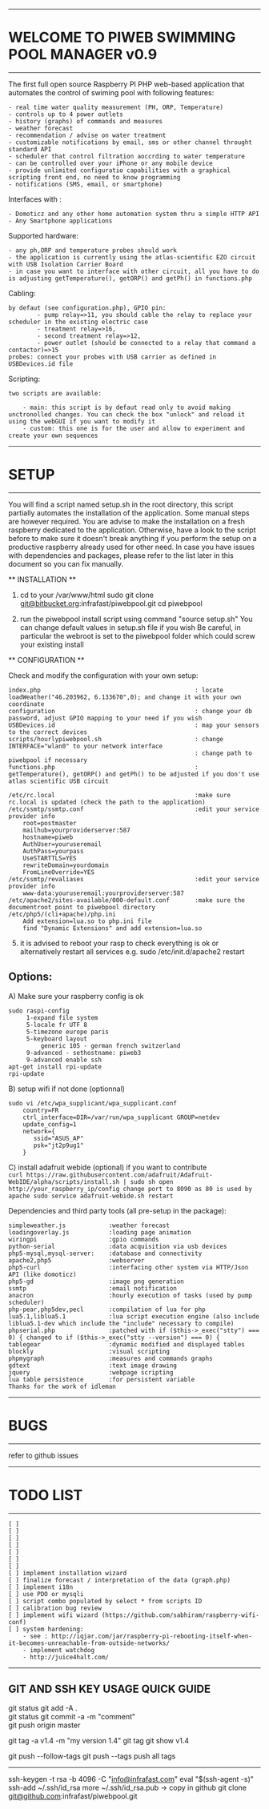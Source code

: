 ---------------------------------------------------------
# WELCOME TO PIWEB SWIMMING POOL MANAGER v0.9
---------------------------------------------------------

The first full open source Raspberry PI PHP web-based application that automates the control of swiming pool with following features:

    - real time water quality measurement (PH, ORP, Temperature)
    - controls up to 4 power outlets
    - history (graphs) of commands and measures
    - weather forecast 
    - recommendation / advise on water treatment
    - customizable notifications by email, sms or other channel throught standard API
    - scheduler that control filtration aoccrding to water temperature
    - can be controlled over your iPhone or any mobile device
    - provide unlimited configuratio capabilities with a graphical scripting front end, no need to know programming
    - notifications (SMS, email, or smartphone)

Interfaces with :

    - Domoticz and any other home automation system thru a simple HTTP API
    - Any Smartphone applications

Supported hardware:

    - any ph,ORP and temperature probes should work
    - the application is currently using the atlas-scientific EZO circuit with USB Isolation Carrier Board
    - in case you want to interface with other circuit, all you have to do is adjusting getTemperature(), getORP() and getPh() in functions.php

Cabling:

    by defaut (see configuration.php), GPIO pin:
			- pump relay=>11, you should cable the relay to replace your scheduler in the existing electric case
			- treatment relay=>16, 
		    - second treatment relay=>12,
		    - power outlet (should be connected to a relay that command a contactor)=>15
    probes: connect your probes with USB carrier as defined in USBDevices.id file
        
Scripting:

    two scripts are available:
    
        - main: this script is by defaut read only to avoid making unctronolled changes. You can check the box "unlock" and reload it using the webGUI if you want to modify it
        - custom: this one is for the user and allow to experiment and create your own sequences        
    
---------------------------------------------------------
# SETUP
---------------------------------------------------------
You will find a script named setup.sh in the root directory, this script partially automates the installation of the application.
Some manual steps are however required. You are advise to make the installation on a fresh raspberry dedicated to the application.
Otherwise, have a look to the script before to make sure it doesn't break anything if you perform the setup on a productive raspberry 
already used for other need. In case you have issues with dependencies and packages, please refer to the list later in this document
so you can fix manually.


** INSTALLATION **

1) cd to your /var/www/html
   sudo git clone git@bitbucket.org:infrafast/piwebpool.git
   cd piwebpool

2)  run the piwebpool install script using command "source setup.sh"
    You can change default values in setup.sh file if you wish
    Be careful, in particular the webroot is set to the piwebpool folder which could screw your existing install

** CONFIGURATION **

Check and modify the configuration with your own setup:
    
    index.php                                           : locate loadWeather("46.203962, 6.133670",0); and change it with your own coordinate
    configuration                                       : change your db password, adjust GPIO mapping to your need if you wish 
    USBDevices.id                                       : map your sensors to the correct devices
    scripts/hourlypiwebpool.sh                          : change INTERFACE="wlan0" to your network interface
                                                        : change path to piwebpool if necessary
    functions.php                                       : getTemperature(), getORP() and getPh() to be adjusted if you don't use atlas scientific USB circuit
    
    /etc/rc.local                                       :make sure rc.local is updated (check the path to the application)
    /etc/ssmtp/ssmtp.conf                               :edit your service provider info
        root=postmaster
        mailhub=yourproviderserver:587
        hostname=piweb
        AuthUser=youruseremail
        AuthPass=yourpass
        UseSTARTTLS=YES    
        rewriteDomain=yourdomain
        FromLineOverride=YES
    /etc/ssmtp/revaliases                               :edit your service provider info
        www-data:youruseremail:yourproviderserver:587
    /etc/apache2/sites-available/000-default.conf       :make sure the documentroot point to piwebpool directory
    /etc/php5/(cli+apache)/php.ini
        Add extension=lua.so to php.ini file
        find "Dynamic Extensions" and add extension=lua.so

5) it is advised to reboot your rasp to check everything is ok or alternatively restart all services
    e.g. sudo /etc/init.d/apache2 restart


Options:
--------

A) Make sure your raspberry config is ok
    
    sudo raspi-config
         1-expand file system
         5-locale fr UTF 8
         5-timezone europe paris
         5-keyboard layout
             generic 105 - german french switzerland
         9-advanced - sethostname: piweb3
         9-advanced enable ssh
    apt-get install rpi-update
    rpi-update
    

B) setup wifi if not done (optionnal)

    sudo vi /etc/wpa_supplicant/wpa_supplicant.conf
        country=FR               
        ctrl_interface=DIR=/var/run/wpa_supplicant GROUP=netdev
        update_config=1         
        network={          
           ssid="ASUS_AP"   
           psk="jt2p9ug1"   
        } 

C) install adafruit webide (optional) if you want to contribute         
    ```
    curl https://raw.githubusercontent.com/adafruit/Adafruit-WebIDE/alpha/scripts/install.sh | sudo sh
    open http://your_raspberry_ip/config change port to 8090 as 80 is used by apache
    sudo service adafruit-webide.sh restart
    ```

Dependencies and third party tools (all pre-setup in the package):      

    simpleweather.js            :weather forecast
    loadingoverlay.js           :loading page animation
    wiringpi                    :gpio commands
    python-serial               :data acquisition via usb devices
    php5-mysql,mysql-server:    :database and connectivity
    apache2,php5                :webserver 
    php5-curl                   :interfacing other system via HTTP/Json API (like domoticz)
    php5-gd                     :image png generation    
    ssmtp                       :email notification
    anacron                     :hourly execution of tasks (used by pump scheduler)
    php-pear,php5dev,pecl       :compilation of lua for php
    lua5.1,liblua5.1            :lua script execution engine (also include liblua5.1-dev which include the "include" necessary to compile)
    phpserial.php               :patched with if ($this->_exec("stty") === 0) { changed to if ($this->_exec("stty --version") === 0) {
    tablegear                   :dynamic modified and displayed tables
    blockly                     :visual scripting
    phpmygraph                  :measures and commands graphs
    gdtext                      :text image drawing
    jquery                      :webpage scripting
    lua table persistence       :for persistent variable
    Thanks for the work of idleman 
    
---------------------------------------------------------
# BUGS
---------------------------------------------------------

refer to github issues

---------------------------------------------------------
# TODO LIST 
---------------------------------------------------------
    [ ] 
    [ ] 
    [ ] 
    [ ] 
    [ ] 
    [ ] 
    [ ] 
    [ ] implement installation wizard
    [ ] finalize forecast / interpretation of the data (graph.php)
    [ ] implement i18n
    [ ] use PDO or mysqli 
    [ ] script combo populated by select * from scripts ID
    [ ] calibration bug review
    [ ] implement wifi wizard (https://github.com/sabhiram/raspberry-wifi-conf)
    [ ] system hardening:
        - see : http://iqjar.com/jar/raspberry-pi-rebooting-itself-when-it-becomes-unreachable-from-outside-networks/
        - implement watchdog
        - http://juice4halt.com/

-------------------------------------------------------------------
GIT AND SSH KEY USAGE QUICK GUIDE
-------------------------------------------------------------------
git status
git add -A .                 
git status
git commit -a -m "comment"   
git push origin master       

git tag -a v1.4 -m "my version 1.4"
git tag
git show v1.4

git push --follow-tags
git push --tags                    push all tags

------------------------------------------------

ssh-keygen -t rsa -b 4096 -C "info@infrafast.com"
eval "$(ssh-agent -s)"
ssh-add ~/.ssh/id_rsa
more ~/.ssh/id_rsa.pub -> copy in github
git clone git@github.com:infrafast/piwebpool.git